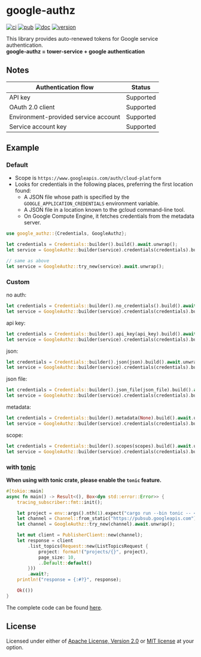 # google-authz

[![ci](https://github.com/mechiru/google-authz/workflows/ci/badge.svg)](https://github.com/mechiru/google-authz/actions?query=workflow:ci)
[![pub](https://github.com/mechiru/google-authz/workflows/pub/badge.svg)](https://github.com/mechiru/google-authz/actions?query=workflow:pub)
[![doc](https://docs.rs/google-authz/badge.svg)](https://docs.rs/google-authz)
[![version](https://img.shields.io/crates/v/google-authz.svg)](https://crates.io/crates/google-authz)

This library provides auto-renewed tokens for Google service authentication.<br>
**google-authz = tower-service + google authentication**

## Notes

| Authentication flow                  | Status    |
|--------------------------------------|-----------|
| API key                              | Supported |
| OAuth 2.0 client                     | Supported |
| Environment-provided service account | Supported |
| Service account key                  | Supported |


## Example

### Default

- Scope is `https://www.googleapis.com/auth/cloud-platform`
- Looks for credentials in the following places, preferring the first location found:
  - A JSON file whose path is specified by the `GOOGLE_APPLICATION_CREDENTIALS` environment variable.
  - A JSON file in a location known to the gcloud command-line tool.
  - On Google Compute Engine, it fetches credentials from the metadata server.

```rust
use google_authz::{Credentials, GoogleAuthz};

let credentials = Credentials::builder().build().await.unwrap();
let service = GoogleAuthz::builder(service).credentials(credentials).build().await.unwrap();

// same as above
let service = GoogleAuthz::try_new(service).await.unwrap();
```



### Custom

no auth:
```rust
let credentials = Credentials::builder().no_credentials().build().await.unwrap();
let service = GoogleAuthz::builder(service).credentials(credentials).build().await.unwrap();
```

api key:
```rust
let credentials = Credentials::builder().api_key(api_key).build().await.unwrap();
let service = GoogleAuthz::builder(service).credentials(credentials).build().await.unwrap();
```

json:
```rust
let credentials = Credentials::builder().json(json).build().await.unwrap();
let service = GoogleAuthz::builder(service).credentials(credentials).build().await.unwrap();
```

json file:
```rust
let credentials = Credentials::builder().json_file(json_file).build().await.unwrap();
let service = GoogleAuthz::builder(service).credentials(credentials).build().await.unwrap();
```

metadata:
```rust
let credentials = Credentials::builder().metadata(None).build().await.unwrap();
let service = GoogleAuthz::builder(service).credentials(credentials).build().await.unwrap();
```

scope:
```rust
let credentials = Credentials::builder().scopes(scopes).build().await.unwrap();
let service = GoogleAuthz::builder(service).credentials(credentials).build().await.unwrap();
```


### with [tonic](github.com/hyperium/tonic)

**When using with tonic crate, please enable the `tonic` feature.**

```rust
#[tokio::main]
async fn main() -> Result<(), Box<dyn std::error::Error>> {
    tracing_subscriber::fmt::init();

    let project = env::args().nth(1).expect("cargo run --bin tonic -- <GCP_PROJECT_ID>");
    let channel = Channel::from_static("https://pubsub.googleapis.com").connect().await?;
    let channel = GoogleAuthz::try_new(channel).await.unwrap();

    let mut client = PublisherClient::new(channel);
    let response = client
        .list_topics(Request::new(ListTopicsRequest {
            project: format!("projects/{}", project),
            page_size: 10,
            ..Default::default()
        }))
        .await?;
    println!("response = {:#?}", response);

    Ok(())
}
```

The complete code can be found [here](./examples/src/tonic.rs).



## License

Licensed under either of [Apache License, Version 2.0](./LICENSE-APACHE) or [MIT license](./LICENSE-MIT) at your option.
